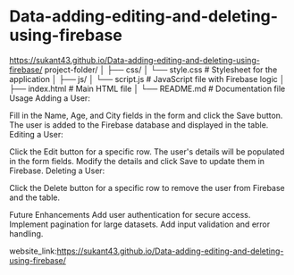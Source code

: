 # Data-adding-editing-and-deleting-using-firebase
https://sukant43.github.io/Data-adding-editing-and-deleting-using-firebase/
project-folder/
│
├── css/
│   └── style.css       # Stylesheet for the application
│
├── js/
│   └── script.js       # JavaScript file with Firebase logic
│
├── index.html          # Main HTML file
│
└── README.md           # Documentation file
Usage
Adding a User:

Fill in the Name, Age, and City fields in the form and click the Save button.
The user is added to the Firebase database and displayed in the table.
Editing a User:

Click the Edit button for a specific row.
The user's details will be populated in the form fields.
Modify the details and click Save to update them in Firebase.
Deleting a User:

Click the Delete button for a specific row to remove the user from Firebase and the table.

Future Enhancements
Add user authentication for secure access.
Implement pagination for large datasets.
Add input validation and error handling.


website_link:https://sukant43.github.io/Data-adding-editing-and-deleting-using-firebase/
